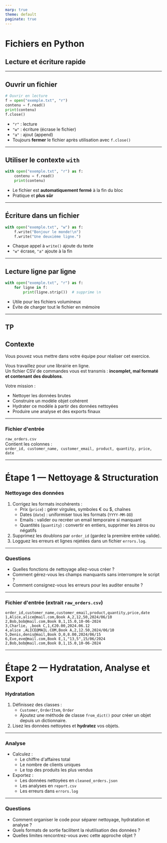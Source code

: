 ```yaml
---
marp: true
theme: default
paginate: true
---
```


# Fichiers en Python  
## Lecture et écriture rapide

---

## Ouvrir un fichier

```python
# Ouvrir en lecture
f = open("exemple.txt", "r")
contenu = f.read()
print(contenu)
f.close()
````

* `"r"` : lecture
* `"w"` : écriture (écrase le fichier)
* `"a"` : ajout (append)
* Toujours **fermer** le fichier après utilisation avec `f.close()`

---

## Utiliser le contexte `with`

```python
with open("exemple.txt", "r") as f:
    contenu = f.read()
    print(contenu)
```

* Le fichier est **automatiquement fermé** à la fin du bloc
* Pratique et **plus sûr**

---

## Écriture dans un fichier

```python
with open("exemple.txt", "w") as f:
    f.write("Bonjour le monde!\n")
    f.write("Une deuxième ligne.")
```

* Chaque appel à `write()` ajoute du texte
* `"w"` écrase, `"a"` ajoute à la fin

---

## Lecture ligne par ligne

```python
with open("exemple.txt", "r") as f:
    for ligne in f:
        print(ligne.strip())  # supprime \n
```

* Utile pour les fichiers volumineux
* Évite de charger tout le fichier en mémoire

---

## TP 

## Contexte

Vous pouvez vous mettre dans votre équipe pour réaliser cet exercice.

Vous travaillez pour une librairie en ligne.  
Un fichier CSV de commandes vous est transmis : **incomplet, mal formaté et contenant des doublons**.

Votre mission :
- Nettoyer les données brutes
- Construire un modèle objet cohérent
- Hydrater ce modèle à partir des données nettoyées
- Produire une analyse et des exports finaux

---

### Fichier d'entrée

`raw_orders.csv`  
Contient les colonnes :  
`order_id, customer_name, customer_email, product, quantity, price, date`

---

# Étape 1 — Nettoyage & Structuration

### Nettoyage des données
1. Corrigez les formats incohérents :
   - Prix (`price`) : gérer virgules, symboles € ou $, chaînes  
   - Dates (`date`) : uniformiser tous les formats (`YYYY-MM-DD`)  
   - Emails : valider ou recréer un email temporaire si manquant  
   - Quantités (`quantity`) : convertir en entiers, supprimer les zéros ou négatifs  
2. Supprimez les doublons par `order_id` (gardez la première entrée valide).  
3. Logguez les erreurs et lignes rejetées dans un fichier `errors.log`.

---

### Questions

- Quelles fonctions de nettoyage allez-vous créer ?  
- Comment gérez-vous les champs manquants sans interrompre le script ?  
- Comment consignez-vous les erreurs pour les auditer ensuite ?

---

### Fichier d'entrée (extrait `raw_orders.csv`)

```
order_id,customer_name,customer_email,product,quantity,price,date
1,Alice,alice@mail.com,Book A,2,12,50,2024/06/10
2,Bob,bob@mail.com,Book B,1,15.0,10-06-2024
3,Charlie, ,book C,1,€20.00,2024.06.12
4,alice ,ALICE@MAIL.COM,Book A,2,12.50,2024/06/10
5,Denis,denis@mail,Book D,0,8.00,2024/06/15
6,Eve,eve@mail.com,Book E,1,"13,5",15/06/2024
2,Bob,bob@mail.com,Book B,1,15.0,10-06-2024
```

--- 

# Étape 2 — Hydratation, Analyse et Export

### Hydratation
1. Définissez des classes :  
   - `Customer`, `OrderItem`, `Order`  
   - Ajoutez une méthode de classe `from_dict()` pour créer un objet depuis un dictionnaire.  
2. Lisez les données nettoyées et **hydratez** vos objets.

---

### Analyse
- Calculez :
  - Le chiffre d'affaires total
  - Le nombre de clients uniques
  - Le top des produits les plus vendus  
- Exportez :
  - Les données nettoyées en `cleaned_orders.json`
  - Les analyses en `report.csv`
  - Les erreurs dans `errors.log`

--- 

### Questions

- Comment organiser le code pour séparer nettoyage, hydratation et analyse ?  
- Quels formats de sortie facilitent la réutilisation des données ?  
- Quelles limites rencontrez-vous avec cette approche objet ?
